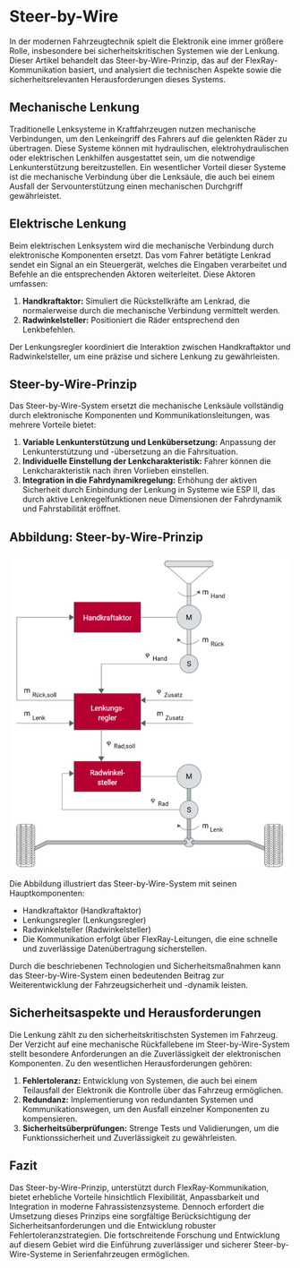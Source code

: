 # Steer-by-Wire

In der modernen Fahrzeugtechnik spielt die Elektronik eine immer größere Rolle, insbesondere bei sicherheitskritischen Systemen wie der Lenkung. Dieser Artikel behandelt das Steer-by-Wire-Prinzip, das auf der FlexRay-Kommunikation basiert, und analysiert die technischen Aspekte sowie die sicherheitsrelevanten Herausforderungen dieses Systems.

## Mechanische Lenkung

Traditionelle Lenksysteme in Kraftfahrzeugen nutzen mechanische Verbindungen, um den Lenkeingriff des Fahrers auf die gelenkten Räder zu übertragen. Diese Systeme können mit hydraulischen, elektrohydraulischen oder elektrischen Lenkhilfen ausgestattet sein, um die notwendige Lenkunterstützung bereitzustellen. Ein wesentlicher Vorteil dieser Systeme ist die mechanische Verbindung über die Lenksäule, die auch bei einem Ausfall der Servounterstützung einen mechanischen Durchgriff gewährleistet.

## Elektrische Lenkung

Beim elektrischen Lenksystem wird die mechanische Verbindung durch elektronische Komponenten ersetzt. Das vom Fahrer betätigte Lenkrad sendet ein Signal an ein Steuergerät, welches die Eingaben verarbeitet und Befehle an die entsprechenden Aktoren weiterleitet. Diese Aktoren umfassen:

1. **Handkraftaktor:** Simuliert die Rückstellkräfte am Lenkrad, die normalerweise durch die mechanische Verbindung vermittelt werden.
2. **Radwinkelsteller:** Positioniert die Räder entsprechend den Lenkbefehlen.

Der Lenkungsregler koordiniert die Interaktion zwischen Handkraftaktor und Radwinkelsteller, um eine präzise und sichere Lenkung zu gewährleisten.

## Steer-by-Wire-Prinzip

Das Steer-by-Wire-System ersetzt die mechanische Lenksäule vollständig durch elektronische Komponenten und Kommunikationsleitungen, was mehrere Vorteile bietet:

1. **Variable Lenkunterstützung und Lenkübersetzung:** Anpassung der Lenkunterstützung und -übersetzung an die Fahrsituation.
2. **Individuelle Einstellung der Lenkcharakteristik:** Fahrer können die Lenkcharakteristik nach ihren Vorlieben einstellen.
3. **Integration in die Fahrdynamikregelung:** Erhöhung der aktiven Sicherheit durch Einbindung der Lenkung in Systeme wie ESP II, das durch aktive Lenkregelfunktionen neue Dimensionen der Fahrdynamik und Fahrstabilität eröffnet.

## Abbildung: Steer-by-Wire-Prinzip

![alt text](../images/sbw.png)

Die Abbildung illustriert das Steer-by-Wire-System mit seinen Hauptkomponenten:

- Handkraftaktor (Handkraftaktor)
- Lenkungsregler (Lenkungsregler)
- Radwinkelsteller (Radwinkelsteller)
- Die Kommunikation erfolgt über FlexRay-Leitungen, die eine schnelle und zuverlässige Datenübertragung sicherstellen.

Durch die beschriebenen Technologien und Sicherheitsmaßnahmen kann das Steer-by-Wire-System einen bedeutenden Beitrag zur Weiterentwicklung der Fahrzeugsicherheit und -dynamik leisten.


## Sicherheitsaspekte und Herausforderungen

Die Lenkung zählt zu den sicherheitskritischsten Systemen im Fahrzeug. Der Verzicht auf eine mechanische Rückfallebene im Steer-by-Wire-System stellt besondere Anforderungen an die Zuverlässigkeit der elektronischen Komponenten. Zu den wesentlichen Herausforderungen gehören:

1. **Fehlertoleranz:** Entwicklung von Systemen, die auch bei einem Teilausfall der Elektronik die Kontrolle über das Fahrzeug ermöglichen.
2. **Redundanz:** Implementierung von redundanten Systemen und Kommunikationswegen, um den Ausfall einzelner Komponenten zu kompensieren.
3. **Sicherheitsüberprüfungen:** Strenge Tests und Validierungen, um die Funktionssicherheit und Zuverlässigkeit zu gewährleisten.

## Fazit

Das Steer-by-Wire-Prinzip, unterstützt durch FlexRay-Kommunikation, bietet erhebliche Vorteile hinsichtlich Flexibilität, Anpassbarkeit und Integration in moderne Fahrassistenzsysteme. Dennoch erfordert die Umsetzung dieses Prinzips eine sorgfältige Berücksichtigung der Sicherheitsanforderungen und die Entwicklung robuster Fehlertoleranzstrategien. Die fortschreitende Forschung und Entwicklung auf diesem Gebiet wird die Einführung zuverlässiger und sicherer Steer-by-Wire-Systeme in Serienfahrzeugen ermöglichen.